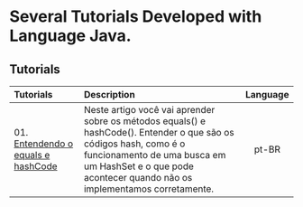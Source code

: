 # Several Tutorials Developed with Language Java.

## Tutorials

| Tutorials | Description | Language |
| :--- |:---| :---:|
| 01. [Entendendo o equals e hashCode](http://blog.algaworks.com/entendendo-o-equals-e-hashcode/)| Neste artigo você vai aprender sobre os métodos equals() e hashCode(). Entender o que são os códigos hash, como é o funcionamento de uma busca em um HashSet e o que pode acontecer quando não os implementamos corretamente. | pt-BR |
